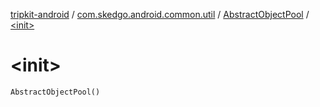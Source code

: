 [tripkit-android](../../index.md) / [com.skedgo.android.common.util](../index.md) / [AbstractObjectPool](index.md) / [&lt;init&gt;](./-init-.md)

# &lt;init&gt;

`AbstractObjectPool()`